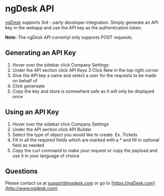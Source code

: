 # ngDesk API

[ngDesk](http://www.ngdesk.com) supports 3rd - party developer integration. Simply generate an API key in the webapp and use the API key as the authentication token. 

**Note:** The ngDesk API currentyl only supports POST requests.

## Generating an API Key

1. Hover over the sidebar click Company Settings
2. Under the API section click API Keys
3 Click New in the top right corner
4. Give the API key a name and select a user for the requests to be made on behalf of
5. Click genereate
6. Copy the key and store is somewhere safe as it will only be displayed once

## Using an API Key

1. Hover over the sidebar click Company Settings
2. Under the API section click API Builder
3. Select the type of object you would like to create. Ex. Tickets
4. Fill in all the required fields which are marked with a * and fill in optional field as needed
5. Copy the curl command to make your request or copy the payload and use it in your language of choice


## Questions

Please contact us at support@ngdesk.com or go to [https://ngDesk.com](http://www.ngdesk.com)
